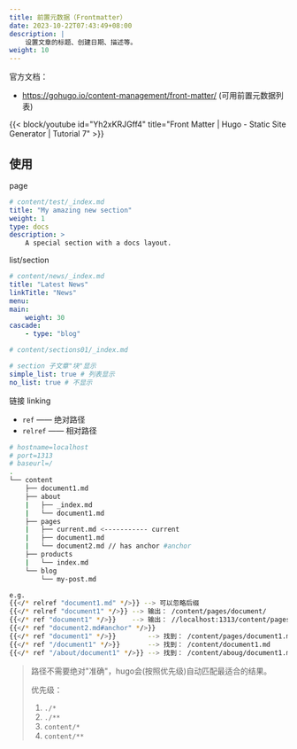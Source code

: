 ```yaml
---
title: 前置元数据（Frontmatter）
date: 2023-10-22T07:43:49+08:00
description: |
    设置文章的标题、创建日期、描述等。
weight: 10
---
```


官方文档：

+ <https://gohugo.io/content-management/front-matter/> (可用前置元数据列表)

{{< block/youtube id="Yh2xKRJGff4" title="Front Matter | Hugo - Static Site Generator | Tutorial 7" >}}

## 使用

page

```yaml
# content/test/_index.md
title: "My amazing new section"
weight: 1
type: docs
description: >
    A special section with a docs layout.
```

list/section

```yaml
# content/news/_index.md
title: "Latest News"
linkTitle: "News"
menu:
main:
    weight: 30
cascade:
    - type: "blog"
```

```yml
# content/sections01/_index.md 

# section 子文章"块"显示
simple_list: true # 列表显示
no_list: true # 不显示
```


链接 linking

+ `ref` —— 绝对路径
+ `relref` —— 相对路径

```bash go-html-template
# hostname=localhost
# port=1313
# baseurl=/
.
└── content
    ├── document1.md
    ├── about
    |   ├── _index.md
    |   └── document1.md
    ├── pages
    |   ├── current.md <----------- current
    |   ├── document1.md
    |   └── document2.md // has anchor #anchor
    ├── products
    |   └── index.md
    └── blog
        └── my-post.md

e.g. 
{{</* relref "document1.md" */>}} --> 可以忽略后缀
{{</* relref "document1" */>}} --> 输出： /content/pages/document/
{{</* ref "document1" */>}}    --> 输出： //localhost:1313/content/pages/document/
{{</* ref "document2.md#anchor" */>}}
{{</* ref "document1" */>}}        --> 找到： /content/pages/document1.md
{{</* ref "/document1" */>}}       --> 找到： /content/document1.md
{{</* ref "/about/document1" */>}} --> 找到： /content/aboug/document1.md
```

> 路径不需要绝对"准确"，hugo会(按照优先级)自动匹配最适合的结果。
>
> 优先级：
>
> 1. `./*`
> 1. `./**`
> 1. `content/*`
> 1. `content/**`
